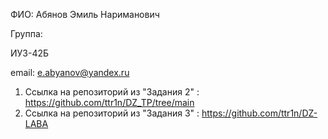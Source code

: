 
ФИО:
Абянов Эмиль Нариманович

Группа:

ИУ3-42Б

email:
e.abyanov@yandex.ru


1. Ссылка на репозиторий из "Задания 2" : https://github.com/ttr1n/DZ_TP/tree/main
2. Ссылка на репозиторий из "Задания 3" : https://github.com/ttr1n/DZ-LABA

